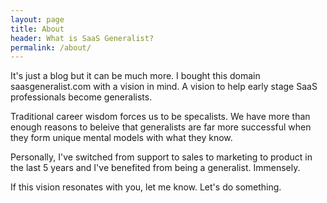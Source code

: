 ```yaml
---
layout: page
title: About
header: What is SaaS Generalist?
permalink: /about/
---
```



It's just a blog but it can be much more. I bought this domain saasgeneralist.com with a vision in mind. A vision to help early stage SaaS professionals become generalists.

Traditional career wisdom forces us to be specalists. We have more than enough reasons to beleive that generalists are far more successful when they form unique mental models with what they know.

Personally, I've switched from support to sales to marketing to product in the last 5 years and I've benefited from being a generalist. Immensely.

If this vision resonates with you, let me know. Let's do something.  
